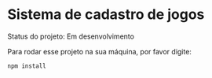 <h1> Sistema de cadastro de jogos </h1>

Status do projeto: Em desenvolvimento

Para rodar esse projeto na sua máquina, por favor digite:
```
npm install
```

